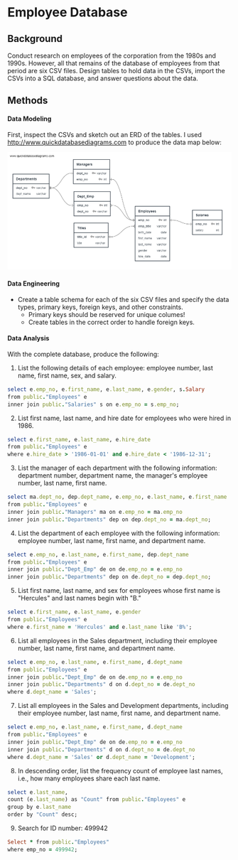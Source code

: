 # Employee Database

## Background
Conduct research on employees of the corporation from the 1980s and 1990s. However, all that remains of the database of employees from that period are six CSV files. Design tables to hold data in the CSVs, import the CSVs into a SQL database, and answer questions about the data. 

## Methods
#### Data Modeling
First, inspect the CSVs and sketch out an ERD of the tables. I used http://www.quickdatabasediagrams.com to produce the data map below: 

![ERD](ERDs/rearranged_ERD.png)


#### Data Engineering
* Create a table schema for each of the six CSV files and specify the data types, primary keys, foreign keys, and other constraints.
  * Primary keys should be reserved for unique columes!
  * Create tables in the correct order to handle foreign keys.

#### Data Analysis
With the complete database, produce the following:
1. List the following details of each employee: employee number, last name, first name, sex, and salary. 
```ruby
select e.emp_no, e.first_name, e.last_name, e.gender, s.Salary
from public."Employees" e
inner join public."Salaries" s on e.emp_no = s.emp_no;
```
2. List first name, last name, and hire date for employees who were hired in 1986.
```ruby
select e.first_name, e.last_name, e.hire_date
from public."Employees" e
where e.hire_date > '1986-01-01' and e.hire_date < '1986-12-31';
```
3. List the manager of each department with the following information: department number, department name, the manager's employee number, last name, first name.
```ruby
select ma.dept_no, dep.dept_name, e.emp_no, e.last_name, e.first_name
from public."Employees" e
inner join public."Managers" ma on e.emp_no = ma.emp_no
inner join public."Departments" dep on dep.dept_no = ma.dept_no;
```

4. List the department of each employee with the following information: employee number, last name, first name, and department name.
```ruby
select e.emp_no, e.last_name, e.first_name, dep.dept_name
from public."Employees" e
inner join public."Dept_Emp" de on de.emp_no = e.emp_no 
inner join public."Departments" dep on de.dept_no = dep.dept_no;
```
5. List first name, last name, and sex for employees whose first name is "Hercules" and last names begin with "B."
```ruby
select e.first_name, e.last_name, e.gender
from public."Employees" e
where e.first_name = 'Hercules' and e.last_name like 'B%';
```
6. List all employees in the Sales department, including their employee number, last name, first name, and department name.
```ruby
select e.emp_no, e.last_name, e.first_name, d.dept_name
from public."Employees" e
inner join public."Dept_Emp" de on de.emp_no = e.emp_no
inner join public."Departments" d on d.dept_no = de.dept_no
where d.dept_name = 'Sales';
```

7. List all employees in the Sales and Development departments, including their employee number, last name, first name, and department name.
```ruby
select e.emp_no, e.last_name, e.first_name, d.dept_name
from public."Employees" e
inner join public."Dept_Emp" de on de.emp_no = e.emp_no
inner join public."Departments" d on d.dept_no = de.dept_no
where d.dept_name = 'Sales' or d.dept_name = 'Development';
```
8. In descending order, list the frequency count of employee last names, i.e., how many employees share each last name.
```ruby
select e.last_name, 
count (e.last_name) as "Count" from public."Employees" e
group by e.last_name
order by "Count" desc;
```
9. Search for ID number: 499942
```ruby
Select * from public."Employees"
where emp_no = 499942;
```


